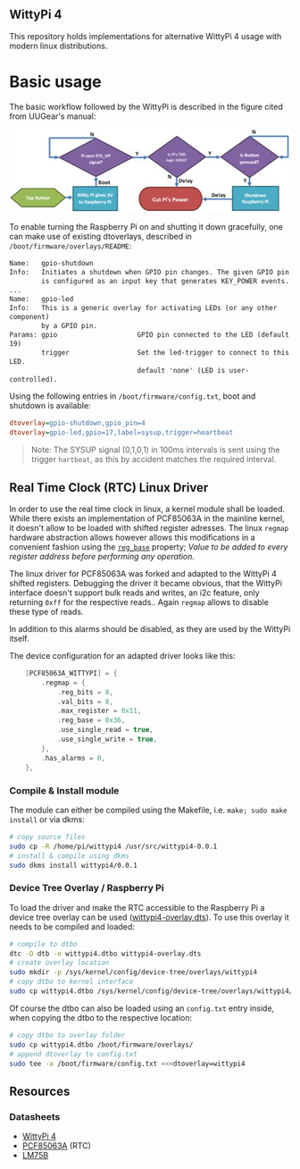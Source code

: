 WittyPi 4
---

This repository holds implementations for alternative WittyPi 4 usage with modern linux distributions.

# Basic usage

The basic workflow followed by the WittyPi is described in the figure cited from UUGear's manual:

![WittyPi basic workflow, as seen in UUGear's user manual, Chapter 4.](img/wittypi_workflow.jpg)

To enable turning the Raspberry Pi on and shutting it down gracefully, one can make use of existing dtoverlays, described in `/boot/firmware/overlays/README`:

```
Name:   gpio-shutdown
Info:   Initiates a shutdown when GPIO pin changes. The given GPIO pin
        is configured as an input key that generates KEY_POWER events.
...
Name:   gpio-led
Info:   This is a generic overlay for activating LEDs (or any other component)
        by a GPIO pin.
Params: gpio                    GPIO pin connected to the LED (default 19)
        trigger                 Set the led-trigger to connect to this LED.
                                default 'none' (LED is user-controlled).
```

Using the following entries in `/boot/firmware/config.txt`, boot and shutdown is available:

```ini
dtoverlay=gpio-shutdown,gpio_pin=4
dtoverlay=gpio-led,gpio=17,label=sysup,trigger=heartbeat
```

> Note: The SYSUP signal (0,1,0,1) in 100ms intervals is sent using the trigger `hartbeat`, as this by accident matches the required interval. 

## Real Time Clock (RTC) Linux Driver

In order to use the real time clock in linux, a kernel module shall be loaded. While there exists an implementation of PCF85063A in the mainline kernel, it doesn't allow to be loaded with shifted register adresses. The linux `regmap` hardware abstraction allows however allows this modifications in a convenient fashion using the [`reg_base`](https://elixir.bootlin.com/linux/latest/source/include/linux/regmap.h#L260) property; *Value to be added to every register address before performing any operation.*

The linux driver for PCF85063A was forked and adapted to the WittyPi 4 shifted registers. Debugging the driver it became obvious, that the WittyPi interface doesn't support bulk reads and writes, an i2c feature, only returning `0xff` for the respective reads.. Again `regmap` allows to disable these type of reads. 

In addition to this alarms should be disabled, as they are used by the WittyPi itself.

The device configuration for an adapted driver looks like this:

```c
	[PCF85063A_WITTYPI] = {
		.regmap = {
			.reg_bits = 8,
			.val_bits = 8,
			.max_register = 0x11,
			.reg_base = 0x36,
			.use_single_read = true,
			.use_single_write = true,
		},
		.has_alarms = 0,
	},
```

### Compile & Install module

The module can either be compiled using the Makefile, i.e. `make; sudo make install` or via dkms:

```bash
# copy source files
sudo cp -R /home/pi/wittypi4 /usr/src/wittypi4-0.0.1
# install & compile using dkms
sudo dkms install wittypi4/0.0.1
```

### Device Tree Overlay / Raspberry Pi

To load the driver and make the RTC accessible to the Raspberry Pi a device tree overlay can be used ([wittypi4-overlay.dts](./wittypi4-overlay.dts)). To use this overlay it needs to be compiled and loaded:

```bash
# compile to dtbo 
dtc -O dtb -o wittypi4.dtbo wittypi4-overlay.dts
# create overlay location
sudo mkdir -p /sys/kernel/config/device-tree/overlays/wittypi4
# copy dtbo to kernel interface
sudo cp wittypi4.dtbo /sys/kernel/config/device-tree/overlays/wittypi4/dtbo
```

Of course the dtbo can also be loaded using an `config.txt` entry inside, when copying the dtbo to the respective location:

```bash
# copy dtbo to overlay folder
sudo cp wittypi4.dtbo /boot/firmware/overlays/
# append dtoverlay to config.txt
sudo tee -a /boot/firmware/config.txt <<<dtoverlay=wittypi4
```

## Resources

### Datasheets
- [WittyPi 4](https://www.uugear.com/doc/WittyPi4_UserManual.pdf)
- [PCF85063A](https://www.nxp.com/docs/en/data-sheet/PCF85063A.pdf) (RTC)
- [LM75B](https://www.ti.com/lit/ds/symlink/lm75b.pdf)
